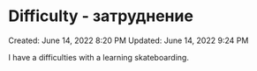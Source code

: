 # Difficulty - затруднение

Created: June 14, 2022 8:20 PM
Updated: June 14, 2022 9:24 PM

I have a difficulties with a learning skateboarding.